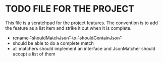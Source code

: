 TODO FILE FOR THE PROJECT
=========================

This file is a scratchpad for the project features. The convention is to add the feature as a list item and strike it out when it is complete.

* ~~rename "shouldMatchJson" to "shouldContainJson"~~
* should be able to do a complete match
* all matchers should implement an interface and JsonMatcher should accept a list of them
